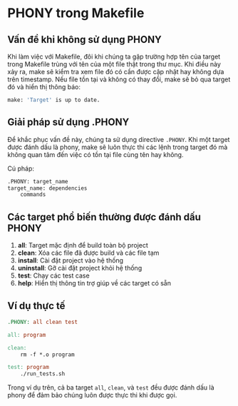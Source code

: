 # PHONY trong Makefile

## Vấn đề khi không sử dụng PHONY

Khi làm việc với Makefile, đôi khi chúng ta gặp trường hợp tên của target trong Makefile trùng với tên của một file thật trong thư mục. Khi điều này xảy ra, make sẽ kiểm tra xem file đó có cần được cập nhật hay không dựa trên timestamp. Nếu file tồn tại và không có thay đổi, make sẽ bỏ qua target đó và hiển thị thông báo:

```bash
make: 'Target' is up to date.
```

## Giải pháp sử dụng .PHONY

Để khắc phục vấn đề này, chúng ta sử dụng directive `.PHONY`. Khi một target được đánh dấu là phony, make sẽ luôn thực thi các lệnh trong target đó mà không quan tâm đến việc có tồn tại file cùng tên hay không.

Cú pháp:

```bash
.PHONY: target_name
target_name: dependencies
    commands
```

## Các target phổ biến thường được đánh dấu PHONY

1. **all**: Target mặc định để build toàn bộ project
2. **clean**: Xóa các file đã được build và các file tạm
3. **install**: Cài đặt project vào hệ thống
4. **uninstall**: Gỡ cài đặt project khỏi hệ thống
5. **test**: Chạy các test case
6. **help**: Hiển thị thông tin trợ giúp về các target có sẵn

## Ví dụ thực tế

```makefile
.PHONY: all clean test

all: program

clean:
    rm -f *.o program

test: program
    ./run_tests.sh
```

Trong ví dụ trên, cả ba target `all`, `clean`, và `test` đều được đánh dấu là phony để đảm bảo chúng luôn được thực thi khi được gọi.
